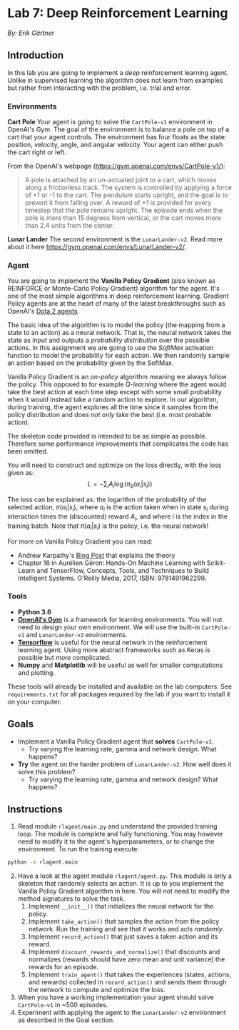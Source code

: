 # Lab 7: Deep Reinforcement Learning
*By: Erik Gärtner*

## Introduction
In this lab you are going to implement a *deep* reinforcement learning agent.
Unlike in supervised learning the algorithm does not learn from examples but rather from
interacting with the problem, i.e. trial and error.

### Environments

**Cart Pole**
Your agent is going to solve the `CartPole-v1` environment in OpenAI's Gym.
The goal of the environment is to balance a pole on top of a cart that your agent controls.
The environment has four floats as the state: position, velocity, angle, and angular velocity.
Your agent can either push the cart right or left.

From the OpenAI's webpage (https://gym.openai.com/envs/CartPole-v1/):

> A pole is attached by an un-actuated joint to a cart, which moves along a frictionless track. The system is controlled by applying a force of +1 or -1 to the cart. The pendulum starts upright, and the goal is to prevent it from falling over. A reward of +1 is provided for every timestep that the pole remains upright. The episode ends when the pole is more than 15 degrees from vertical, or the cart moves more than 2.4 units from the center.

**Lunar Lander**
The second environment is the `LunarLander-v2`. Read more about it here https://gym.openai.com/envs/LunarLander-v2/.

### Agent

You are going to implement the **Vanilla Policy Gradient** (also known as REINFORCE or Monte-Carlo Policy Gradient) algorithm for the agent. It's one of the most simple algorithms in deep reinforcement learning. Gradient Policy agents are at the heart of many of the latest breakthroughs such as OpenAI's [Dota 2 agents](https://blog.openai.com/openai-five/).

The basic idea of the algorithm is to model the policy (the mapping from a state to an action) as a neural network. That is, the neural network takes the state as input and outputs a _probability distribution_ over the possible actions. In this assignment we are going to use the _SoftMax_ activation function to model the probability for each action. We then randomly sample an action based on the probability given by the SoftMax.

Vanilla Policy Gradient is an *on-policy* algorithm meaning we always follow the policy. This opposed to for example _Q-learning_ where the agent would take the best action at each time step except with some small probability when it would instead take a random action to explore. In our algorithm, during training, the agent explores all the time since it samples from the policy distribution and does _not only_ take the best (i.e. most probable action).

The skeleton code provided is intended to be as simple as possible. Therefore some performance improvements that complicates the code has been omitted.

You will need to construct and optimize on the loss directly, with the loss given as:
$$
L = -\sum_i A_i\log(\pi_\theta(a_i | s_i))
$$

The loss can be explained as: the logarithm of the probability of the selected action, $\pi(a_i | s_i)$, where $a_i$ is the action taken when in state $s_i$ during interaction times the (discounted) reward $A_i$, and where $i$ is the index in the training batch. Note that $\pi(a_i|s_i)$ is the policy, i.e. the neural network!

For more on Vanilla Policy Gradient you can read:

- Andrew Karpathy's [Blog Post](http://karpathy.github.io/2016/05/31/rl/) that explains the theory
- Chapter 16 in Aurélien Géron: Hands-On Machine Learning with Scikit-Learn and TensorFlow, Concepts, Tools, and Techniques to Build Intelligent Systems. O'Reilly Media, 2017, ISBN: 9781491962299.

### Tools

- **Python 3.6**
- [**OpenAI's Gym**](https://gym.openai.com/) is a framework for learning environments. You will not need to design your own environment. We will use the built-in `CartPole-v1` and `LunarLander-v2` environments.
- [**Tensorflow**](https://www.tensorflow.org/api_docs/python/tf) is useful for the neural network in the reinforcement learning agent. Using more abstract frameworks such as Keras is possible but _more_ complicated.
- **Numpy** and **Matplotlib** will be useful as well for smaller computations and plotting.

These tools will already be installed and available on the lab computers. See `requirements.txt` for all packages required by the lab if you want to install it on your computer.

## Goals

- Implement a Vanilla Policy Gradient agent that **solves** `CartPole-v1`.
  - Try varying the learning rate, gamma and network design. What happens?
- **Try** the agent on the harder problem of `LunarLander-v2`. How well does it solve this problem?
  - Try varying the learning rate, gamma and network design? What happens?

## Instructions

1. Read module `rlagent/main.py` and understand the provided training loop. The module is complete and fully functioning. You may however need to modify it to the agent's hyperparameters, or to change the environment. To run the training execute:
```bash
python -m rlagent.main
```
2. Have a look at the agent module `rlagent/agent.py`. This module is only a skeleton that randomly selects an action. It is up to you implement the Vanilla Policy Gradient algorithm in here. You will not need to modify the method signatures to solve the task.
    1. Implement `__init__()` that initializes the neural network for the policy.
    2. Implement `take_action()` that samples the action from the policy network. Run the training and see that it works and acts _randomly_.
    3. Implement `record_action()` that just saves a taken action and its reward.
    4. Implement `discount_rewards_and_normalize()` that discounts and normalizes (rewards should have zero mean and unit variance) the rewards for an episode.
    5. Implement `train_agent()` that takes the experiences (states, actions, and rewards) collected in `record_action()` and sends them through the network to compute and optimize the loss.
3. When you have a working implementation your agent should solve `CartPole-v1` in ~500 episodes.
4. Experiment with applying the agent to the `LunarLander-v2` environment as described in the Goal section.
